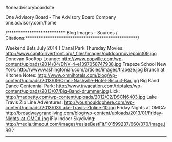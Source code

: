 #oneadvisoryboardsite

One Advisory Board - The Advisory Board Company
one.advisory.com/home

/************************** Blog Images -  Sources / Citations:**************************************************/


Weekend Bets July 2014 {
    Canal Park Thursday Movies: http://www.capitolriverfront.org/_files/images/outdoormoviepoint09.jpg
    Donovan Rooftop Lounge: http://www.popville.com/wp-content/uploads/2014/04/DNV-4-e1397058747938.jpg
    Trapeze School New York: http://www.washingtonian.com/articles/images/trapeze.jpg
    Brunch at Kitchen Notes: http://www.omnihotels.com/blog/wp-content/uploads/2013/09/Omni-Nashville-Hotel-Biscuit-Bar.jpg
    Big Band Dance Centennial Park: http://www.tnvacation.com/triptales/wp-content/uploads/2013/07/Big-Band-drummer.jpg
    Lick: http://madbetty.com/wp-content/uploads/2012/02/DSCN6403.jpg
    Lake Travis Zip Line Adventures: http://youshouldgohere.com/wp-content/uploads/2013/03/Lake-Travis-ZIpline-10.jpg
    Friday Nights at OMCA: http://broadwaygrandliving.com/blog/wp-content/uploads/2013/01/Friday-Nights-at-OMCA.jpg
    iFly Indoor Skydiving: http://media.timeout.com/images/resizeBestFit/101599237/660/370/image.jpg
}


*****************************
